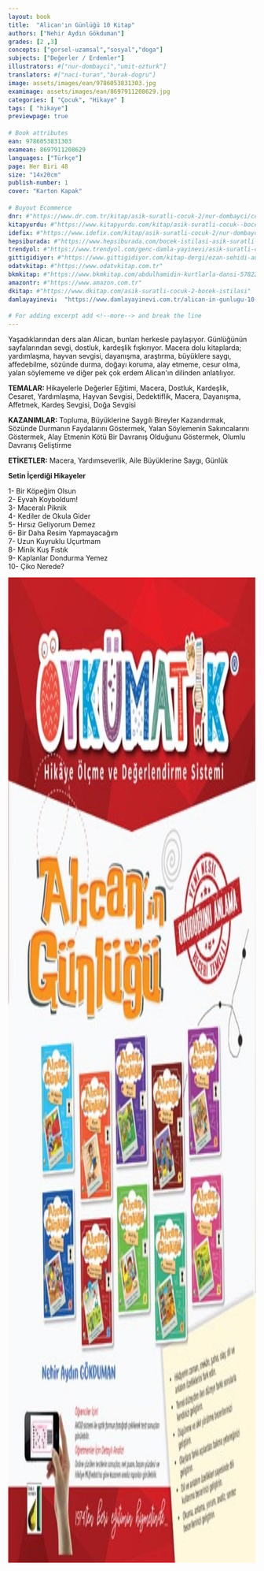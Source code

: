 ```yaml
---
layout: book
title:  "Alican'ın Günlüğü 10 Kitap"
authors: ["Nehir Aydın Gökduman"]
grades: [2 ,3]
concepts: ["gorsel-uzamsal","sosyal","doga"]
subjects: ["Değerler / Erdemler"]
illustrators: #["nur-dombayci","umit-ozturk"]
translators: #["naci-turan","burak-dogru"]
image: assets/images/ean/9786053831303.jpg
examimage: assets/images/ean/8697911208629.jpg
categories: [ "Çocuk", "Hikaye" ]
tags: [ "hikaye"]
previewpage: true

# Book attributes
ean: 9786053831303
examean: 8697911208629
languages: ["Türkçe"]
page: Her Biri 48
size: "14x20cm"
publish-number: 1
cover: "Karton Kapak"

# Buyout Ecommerce
dnr: #"https://www.dr.com.tr/kitap/asik-suratli-cocuk-2/nur-dombayci/cocuk-ve-genclik/genclik-10-yas/roman-oyku/urunno=0001812298001"
kitapyurdu: #"https://www.kitapyurdu.com/kitap/asik-suratli-cocuk--bocek-istilasi/502836.html&filter_name=As%C4%B1k+Suratl%C4%B1+%C3%87ocuk"
idefix: #"https://www.idefix.com/kitap/asik-suratli-cocuk-2/nur-dombayci/cocuk-ve-genclik/genclik-10-yas/roman-oyku/urunno=0001812298001"
hepsiburada: #"https://www.hepsiburada.com/bocek-istilasi-asik-suratli-cocuk-ve-onu-etkilemeyen-siradisi-olaylar-2-p-HBV00000OAK7R"
trendyol: #"https://www.trendyol.com/genc-damla-yayinevi/asik-suratli-cocuk-2-p-31619556"
gittigidiyor: #"https://www.gittigidiyor.com/kitap-dergi/ezan-sehidi-adnan-menderes_pdp_732728793"
odatvkitap: #"https://www.odatvkitap.com.tr"
bkmkitap: #"https://www.bkmkitap.com/abdulhamidin-kurtlarla-dansi-578226"
amazontr: #"https://www.amazon.com.tr"
dkitap: #"https://www.dkitap.com/asik-suratli-cocuk-2-bocek-istilasi"
damlayayinevi:  "https://www.damlayayinevi.com.tr/alican-in-gunlugu-10-kitap"

# For adding excerpt add <!--more--> and break the line
---
```

Yaşadıklarından ders alan Alican, bunları herkesle paylaşıyor.
Günlüğünün sayfalarından sevgi, dostluk, kardeşlik fışkırıyor.
Macera dolu kitaplarda; yardımlaşma, hayvan sevgisi, dayanışma, araştırma, büyüklere saygı, affedebilme, sözünde durma, doğayı koruma, alay etmeme, cesur olma, yalan söylememe ve diğer pek çok erdem Alican'ın dilinden anlatılıyor.

**TEMALAR:** Hikayelerle Değerler Eğitimi, Macera, Dostluk, Kardeşlik, Cesaret, Yardımlaşma, Hayvan Sevgisi, Dedektiflik, Macera, Dayanışma, Affetmek, Kardeş Sevgisi, Doğa Sevgisi

**KAZANIMLAR:** Topluma, Büyüklerine Saygılı Bireyler Kazandırmak, Sözünde Durmanın Faydalarını Göstermek, Yalan Söylemenin Sakıncalarını Göstermek, Alay Etmenin Kötü Bir Davranış Olduğunu Göstermek, Olumlu Davranış Geliştirme

**ETİKETLER:** Macera, Yardımseverlik, Aile Büyüklerine Saygı, Günlük

**Setin İçerdiği Hikayeler**

1- Bir Köpeğim Olsun <br>
2- Eyvah Koyboldum!<br>
3- Maceralı Piknik<br>
4- Kediler de Okula Gider<br>
5- Hırsız Geliyorum Demez<br>
6- Bir Daha Resim Yapmayacağım<br>
7- Uzun Kuyruklu Uçurtmam<br>
8- Minik Kuş Fıstık<br>
9- Kaplanlar Dondurma Yemez<br>
10- Çiko Nerede?

<img style="height: 50vh" src="/assets/images/ean/8697911208629.jpg" alt="">

<!--more--> 


